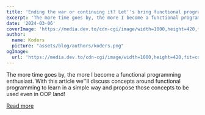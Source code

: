 ```yaml
---
title: 'Ending the war or continuing it? Let''s bring functional programming to OOP codebases'
excerpt: 'The more time goes by, the more I become a functional programming enthusiast. With this article we''ll discuss concepts around functional programming to learn in a simple way and propose those concepts to be used even in OOP land!'
date: '2024-03-06'
coverImage: 'https://media.dev.to/cdn-cgi/image/width=1000,height=420,fit=cover,gravity=auto,format=auto/https%3A%2F%2Fdev-to-uploads.s3.amazonaws.com%2Fuploads%2Farticles%2Ff9c0f3071mn57a9rjlac.png'
author:
  name: Koders
  picture: "assets/blog/authors/koders.png"
ogImage:
  url: 'https://media.dev.to/cdn-cgi/image/width=1000,height=420,fit=cover,gravity=auto,format=auto/https%3A%2F%2Fdev-to-uploads.s3.amazonaws.com%2Fuploads%2Farticles%2Ff9c0f3071mn57a9rjlac.png'
---
```


The more time goes by, the more I become a functional programming enthusiast. With this article we''ll discuss concepts around functional programming to learn in a simple way and propose those concepts to be used even in OOP land!

[Read more](https://dev.to/cherryramatis/ending-the-war-or-continuing-it-lets-bring-functional-programming-to-oop-codebases-3mhd)
